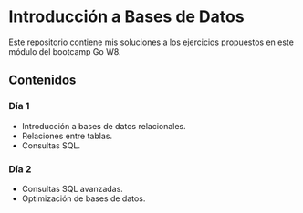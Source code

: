 # Introducción a Bases de Datos

Este repositorio contiene mis soluciones a los ejercicios propuestos en este módulo del bootcamp Go W8.

## Contenidos

### Día 1

* Introducción a bases de datos relacionales.
* Relaciones entre tablas.
* Consultas SQL.

### Día 2

* Consultas SQL avanzadas.
* Optimización de bases de datos.